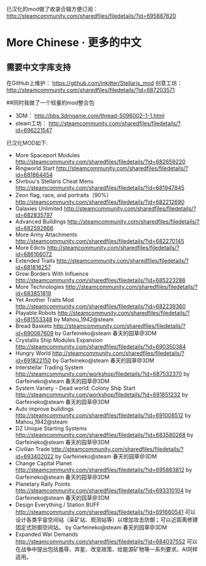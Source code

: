 已汉化的mod做了收录合辑方便订阅： http://steamcommunity.com/sharedfiles/filedetails/?id=695887620 

# More Chinese · 更多的中文
## 需要中文字库支持

在GitHub上维护： https://github.com/inkitter/Stellaris_mod
创意工坊： http://steamcommunity.com/sharedfiles/filedetails/?id=687203571

##同时我做了一个轻量的mod整合包
* 3DM： http://bbs.3dmgame.com/thread-5096002-1-1.html
* steam工坊： http://steamcommunity.com/sharedfiles/filedetails/?id=696221547

已汉化MOD如下:
 * More Spaceport Modules http://steamcommunity.com/sharedfiles/filedetails/?id=682659220
 * Ringworld Start http://steamcommunity.com/sharedfiles/filedetails/?id=681864454
 * Slvrbuu's Stellaris Cheat Menu http://steamcommunity.com/sharedfiles/filedetails/?id=681947845
 * Zeon flag, race, and portraits（90%） http://steamcommunity.com/sharedfiles/filedetails/?id=682212690
 * Galaxies Unlimited http://steamcommunity.com/sharedfiles/filedetails/?id=682835797
 * Advanced Buildings http://steamcommunity.com/sharedfiles/filedetails/?id=682592666
 * More Army Attachments http://steamcommunity.com/sharedfiles/filedetails/?id=682270145
 * More Edicts http://steamcommunity.com/sharedfiles/filedetails/?id=686166072
 * Extended Traits http://steamcommunity.com/sharedfiles/filedetails/?id=681816257
 * Grow Borders With Influence http://steamcommunity.com/sharedfiles/filedetails/?id=685223286
 * More Technologies http://steamcommunity.com/sharedfiles/filedetails/?id=683851819
 * Yet Another Traits Mod http://steamcommunity.com/sharedfiles/filedetails/?id=682239360
 * Playable Robots http://steamcommunity.com/sharedfiles/filedetails/?id=681553348 by Mahou_1942@steam
 * Bread Baskets http://steamcommunity.com/sharedfiles/filedetails/?id=690067609 by Garfeineko@steam 春天的园草@3DM
 * Crystallis Ship Modules Expansion http://steamcommunity.com/sharedfiles/filedetails/?id=690350384
 * Hungry World http://steamcommunity.com/sharedfiles/filedetails/?id=691822150 by Garfeineko@steam 春天的园草@3DM
 * Interstellar Trading System http://steamcommunity.com/workshop/filedetails/?id=687532370 by Garfeineko@steam 春天的园草@3DM
 * System Variety - Dead world: Colony Ship Start http://steamcommunity.com/workshop/filedetails/?id=691851232 by Garfeineko@steam 春天的园草@3DM
 * Auto improve buildings http://steamcommunity.com/sharedfiles/filedetails/?id=691008512 by Mahou_1942@steam
 * DZ Unique Starting Systems http://steamcommunity.com/sharedfiles/filedetails/?id=683580268 by Garfeineko@steam 春天的园草@3DM
 * Civilian Trade http://steamcommunity.com/sharedfiles/filedetails/?id=693402022 by Garfeineko@steam 春天的园草@3DM
 * Change Capital Planet http://steamcommunity.com/sharedfiles/filedetails/?id=695883812 by Garfeineko@steam 春天的园草@3DM
 * Planetary Rally Points http://steamcommunity.com/sharedfiles/filedetails/?id=693310104 by Garfeineko@steam 春天的园草@3DM
 * Design Everything / Station BUFF http://steamcommunity.com/sharedfiles/filedetails/?id=691660541 可以设计各类宇宙空间站（采矿站、观测站等）以增加攻击防御；可以近距离修建固定式防御空间站。 by Garfeineko@steam 春天的园草@3DM
 * Expanded War Demands http://steamcommunity.com/sharedfiles/filedetails/?id=684037552 可以在战争中提出包括羞辱、弃星、改变政策、给能源矿物等一系列要求。AI同样适用。
